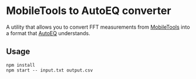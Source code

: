 # MobileTools to AutoEQ converter

A utility that allows you to convert FFT measurements from [MobileTools](https://apps.apple.com/ru/app/mobile-tools-by-audiocontrol/id1321129383) into a format that [AutoEQ](https://github.com/jaakkopasanen/AutoEq) understands.

## Usage

```
npm install
npm start -- input.txt output.csv
```
